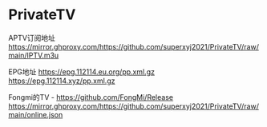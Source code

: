 # PrivateTV

APTV订阅地址
https://mirror.ghproxy.com/https://github.com/superxyj2021/PrivateTV/raw/main/IPTV.m3u

EPG地址
https://epg.112114.eu.org/pp.xml.gz
https://epg.112114.xyz/pp.xml.gz

Fongmi的TV - https://github.com/FongMi/Release
https://mirror.ghproxy.com/https://github.com/superxyj2021/PrivateTV/raw/main/online.json
